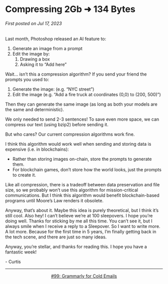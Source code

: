 # Compressing 2Gb ➜ 134 Bytes

###### First posted on Jul 17, 2023

Last month, Photoshop released an AI feature to:

1) Generate an image from a prompt
2) Edit the image by:
    1) Drawing a box
    2) Asking it to “Add <an object> here”

Wait… isn’t this a compression algorithm? If you send your friend the prompts you used to:

1) Generate the image: (e.g. “NYC street”)
2) Edit the image (e.g. “Add a fire truck at coordinates (0,0) to (200, 500)”)

Then they can generate the same image (as long as both your models are the same and deterministic).

We only needed to send 2-3 sentences! To save even more space, we can compress our text (using bzip2) before sending it.

But who cares? Our current compression algorithms work fine.

I think this algorithm would work well when sending and storing data is expensive (i.e. in blockchains):

- Rather than storing images on-chain, store the prompts to generate them.
- For blockchain games, don’t store how the world looks, just the prompts to create it.

Like all compression, there is a tradeoff between data preservation and file size, so we probably won’t use this algorithm for mission-critical communications. But I think this algorithm would benefit blockchain-based programs until Moore’s Law renders it obsolete.

Anyway, that’s about it. Maybe this idea is purely theoretical, but I think it’s still cool. Also hey! I can’t believe we’re at 100 sleepovers. I hope you’re doing well. Thanks for sticking by me all this time. You can’t see it, but I always smile when I receive a reply to a Sleepover. So I want to write more. A lot more. Because for the first time in 5 years, I’m finally getting back in the tech scene, and there are just so many ideas.

Anyway, you’re stellar, and thanks for reading this. I hope you have a fantastic week!
 

\- Curtis

<!--START OF FOOTER-->
<hr style="margin-top:9px;height:1px;border: 0;background-image: linear-gradient(to right, rgba(0, 0, 0, 0.0), rgba(0, 0, 0, 0.5),rgba(0, 0, 0, 0.0));">
<!--START OF ISSUE NAVIGATION LINKS-->
<p align="center"><a href='099_grammarly_for_cold_emails.md'>#99: Grammarly for Cold Emails</a></p>
<!--START OF ISSUE NAVIGATION LINKS-->
<!--END OF FOOTER-->
